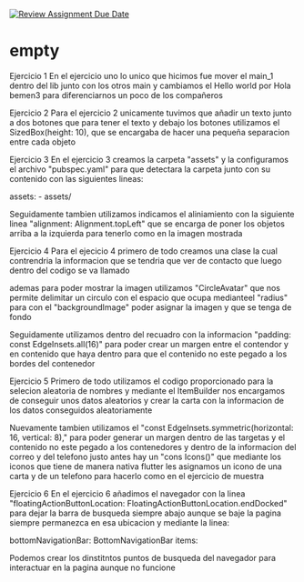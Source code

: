 [![Review Assignment Due Date](https://classroom.github.com/assets/deadline-readme-button-22041afd0340ce965d47ae6ef1cefeee28c7c493a6346c4f15d667ab976d596c.svg)](https://classroom.github.com/a/XRrsqZ_g)
# empty

Ejercicio 1
En el ejercicio uno lo unico que hicimos fue mover el main_1 dentro del lib junto con los otros main y cambiamos el Hello world por Hola bemen3 para diferenciarnos un poco de los compañeros

Ejercicio 2 
Para el ejercicio 2 unicamente tuvimos que añadir un texto junto a dos botones que para tener el texto y debajo los botones utilizamos el SizedBox(height: 10), que se encargaba de hacer una pequeña separacion entre cada objeto

Ejercicio 3
En el ejercicio 3 creamos la carpeta "assets" y la configuramos el archivo "pubspec.yaml" para que detectara la carpeta junto con su contenido con las siguientes lineas:

assets:
    - assets/

Seguidamente tambien utilizamos indicamos el aliniamiento con la siguiente linea "alignment: Alignment.topLeft" que se encarga de poner los objetos arriba a la izquierda para tenerlo como en la imagen mostrada


Ejercicio 4
Para el ejecicio 4 primero de todo creamos una clase la cual contrendria la informacion que se tendria que ver de contacto que luego dentro del codigo se va llamado 

ademas para poder mostrar la imagen utilizamos "CircleAvatar" que nos permite delimitar un circulo con el espacio que ocupa medianteel "radius" para con el "backgroundImage" poder asignar la imagen y que se tenga de fondo 

Seguidamente utilizamos dentro del recuadro con la informacion "padding: const EdgeInsets.all(16)" para poder crear un margen entre el contendor y en contenido que haya dentro para que el contenido no este pegado a los bordes del contenedor

Ejercicio 5
Primero de todo utilizamos el codigo proporcionado para la selecion aleatoria de nombres y mediante el ItemBuilder nos encargamos de conseguir unos datos aleatorios y crear la carta con la informacion de los datos conseguidos aleatoriamente 

Nuevamente tambien utilizamos el "const EdgeInsets.symmetric(horizontal: 16, vertical: 8)," para poder generar un margen dentro de las targetas y el contenido no este pegado a los contenedores y dentro de la informacion del correo y del telefono justo antes hay un "cons Icons()" que mediante los iconos que tiene de manera nativa flutter les asignamos un icono de una carta y de un telefono para hacerlo como en el ejercicio de muestra

Ejercicio 6
En el ejercicio 6 añadimos el navegador con la linea "floatingActionButtonLocation: FloatingActionButtonLocation.endDocked" para dejar la barra de busqueda siempre abajo aunque se baje la pagina siempre permanezca en esa ubicacion y mediante la linea:

bottomNavigationBar: BottomNavigationBar
          items:

Podemos crear los dinstitntos puntos de busqueda del navegador para interactuar en la pagina aunque no funcione 

